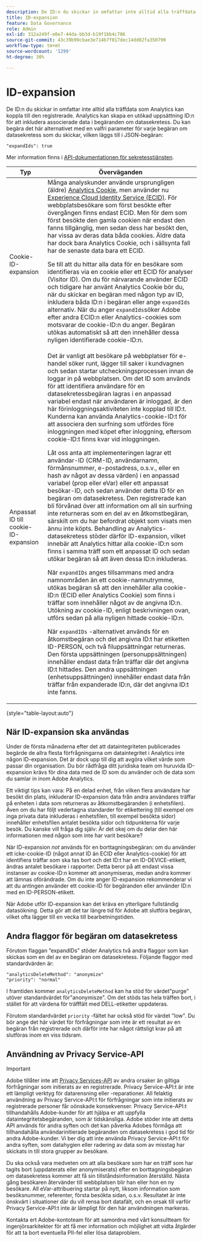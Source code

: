 ```yaml
---
description: De ID:n du skickar in omfattar inte alltid alla träffdata som Analytics kan koppla till den registrerade. Analytics kan skapa en utökad uppsättning ID:n för att inkludera dessa associerade data i förfrågningarna om dataintegritet.
title: ID-expansion
feature: Data Governance
role: Admin
exl-id: 312a249f-e0e7-44da-bb3d-b19f1bb4c706
source-git-commit: 43c39b99cbae3e714b7f017dec14dd02fa350790
workflow-type: tm+mt
source-wordcount: '1299'
ht-degree: 30%

---
```


# ID-expansion

De ID:n du skickar in omfattar inte alltid alla träffdata som Analytics kan koppla till den registrerade. Analytics kan skapa en utökad uppsättning ID:n för att inkludera associerade data i begäranden om datasekretess. Du kan begära det här alternativet med en valfri parameter för varje begäran om datasekretess som du skickar, vilken läggs till i JSON-begäran:

```
"expandIds": true
```

Mer information finns i [API-dokumentationen för sekretesstjänsten](https://experienceleague.adobe.com/docs/experience-platform/privacy/api/overview.html).


| Typ | Överväganden |
| --- | --- |
| Cookie-ID-expansion | Många analyskunder använde ursprungligen (äldre) [Analytics Cookie](https://experienceleague.adobe.com/docs/core-services/interface/administration/ec-cookies/cookies-privacy.html), men använder nu [Experience Cloud Identity Service (ECID)](https://experienceleague.adobe.com/docs/id-service/using/home.html). För webbplatsbesökare som först besökte efter övergången finns endast ECID. Men för dem som först besökte den gamla cookien när endast den fanns tillgänglig, men sedan dess har besökt den, har vissa av deras data båda cookies. Äldre data har dock bara Analytics Cookie, och i sällsynta fall har de senaste data bara ett ECID.<p>Se till att du hittar alla data för en besökare som identifieras via en cookie eller ett ECID för analyser (Visitor ID). Om du för närvarande använder ECID och tidigare har använt Analytics Cookie bör du, när du skickar en begäran med någon typ av ID, inkludera båda ID:n i begäran eller ange `expandIds` alternativ. När du anger `expandIds`söker Adobe efter andra ECID:n eller Analytics-cookies som motsvarar de cookie-ID:n du anger. Begäran utökas automatiskt så att den innehåller dessa nyligen identifierade cookie-ID:n. |
| Anpassat ID till cookie-ID-expansion | Det är vanligt att besökare på webbplatser för e-handel söker runt, lägger till saker i kundvagnen och sedan startar utcheckningsprocessen innan de loggar in på webbplatsen. Om det ID som används för att identifiera användare för en datasekretessbegäran lagras i en anpassad variabel endast när användaren är inloggad, är den här förinloggningsaktiviteten inte kopplad till ID:t. Kunderna kan använda Analytics-cookie-ID:t för att associera den surfning som utfördes före inloggningen med köpet efter inloggning, eftersom cookie-ID:t finns kvar vid inloggningen.<p>Låt oss anta att implementeringen lagrar ett användar-ID (CRM-ID, användarnamn, förmånsnummer, e-postadress, o.s.v., eller en hash av något av dessa värden) i en anpassad variabel (prop eller eVar) eller ett anpassat besökar-ID, och sedan använder detta ID för en begäran om datasekretess. Den registrerade kan bli förvånad över att information om all sin surfning inte returneras som en del av en åtkomstbegäran, särskilt om du har befordrat objekt som visats men ännu inte köpts. Behandling av Analytics-datasekretess stöder därför ID-expansion, vilket innebär att Analytics hittar alla cookie-ID:n som finns i samma träff som ett anpassat ID och sedan utökar begäran så att även dessa ID:n inkluderas.<p>När `expandIDs` anges tillsammans med andra namnområden än ett cookie-namnutrymme, utökas begäran så att den innehåller alla cookie-ID:n (ECID eller Analytics Cookie) som finns i träffar som innehåller något av de angivna ID:n. Utökning av cookie-ID, enligt beskrivningen ovan, utförs sedan på alla nyligen hittade cookie-ID:n.<p>När `expandIDs` -alternativet används för en åtkomstbegäran och det angivna ID:t har etiketten ID-PERSON, och två filuppsättningar returneras. Den första uppsättningen (personuppsättningen) innehåller endast data från träffar där det angivna ID:t hittades. Den andra uppsättningen (enhetsuppsättningen) innehåller endast data från träffar från expanderade ID:n, där det angivna ID:t inte fanns. |

{style="table-layout:auto"}

## När ID-expansion ska användas

Under de första månaderna efter det att dataintegriteten publicerades begärde de allra flesta förfrågningarna om dataintegritet i Analytics inte någon ID-expansion. Det är dock upp till dig att avgöra vilket värde som passar din organisation. Du bör rådfråga ditt juridiska team om huruvida ID-expansion krävs för dina data med de ID som du använder och de data som du samlar in inom Adobe Analytics.

Ett viktigt tips kan vara: På en delad enhet, från vilken flera användare har besökt din plats, inkluderar ID-expansion data från andra användares träffar på enheten i data som returneras av åtkomstbegäranden (i enhetsfilen). Även om du har följt vedertagna standarder för etikettering (till exempel om inga privata data inkluderas i enhetsfilen, till exempel besökta sidor) innehåller enhetsfilen antalet besökta sidor och tidpunkterna för varje besök. Du kanske vill fråga dig själv: Är det okej om du delar den här informationen med någon som inte har varit besökare?

När ID-expansion *not* används för en borttagningsbegäran: om du använder ett icke-cookie-ID (något annat ID än ECID eller Analytics-cookie) för att identifiera träffar som ska tas bort och det ID:t har en ID-DEVICE-etikett, ändras antalet besökare i rapporter. Detta beror på att endast vissa instanser av cookie-ID:n kommer att anonymiseras, medan andra kommer att lämnas oförändrade. Om du inte anger ID-expansion rekommenderar vi att du antingen använder ett cookie-ID för begäranden eller använder ID:n med en ID-PERSON-etikett.

När Adobe utför ID-expansion kan det kräva en ytterligare fullständig datasökning. Detta gör att det tar längre tid för Adobe att slutföra begäran, vilket ofta lägger till en vecka till bearbetningstiden.

## Andra flaggor för begäran om datasekretess

Förutom flaggan ”expandIDs” stöder Analytics två andra flaggor som kan skickas som en del av en begäran om datasekretess. Följande flaggor med standardvärden är:

```
"analyticsDeleteMethod": "anonymize"
"priority": "normal"
```

I framtiden kommer `analyticsDeleteMethod` kan ha stöd för värdet&quot;purge&quot; utöver standardvärdet för&quot;anonymisze&quot;. Om det stöds tas hela träffen bort, i stället för att värdena för träfffält med DELL-etiketter uppdateras.

Förutom standardvärdet `priority` -fältet har också stöd för värdet &quot;low&quot;. Du bör ange det här värdet för förfrågningar som inte är ett resultat av en begäran från registrerade och därför inte har något rättsligt krav på att slutföras inom en viss tidsram.

## Användning av Privacy Service-API

>[!IMPORTANT]
>
>Adobe tillåter inte att [Privacy Services-API](https://experienceleague.adobe.com/docs/experience-platform/privacy/api/overview.html) av andra orsaker än giltiga förfrågningar som initierats av en registrerade. Privacy Service-API:t är inte ett lämpligt verktyg för datarensning eller -reparationer. All felaktig användning av Privacy Service-API:t för förfrågningar som inte initierats av registrerade personer får oönskade konsekvenser. Privacy Service-API:t tillhandahålls Adobe-kunder för att hjälpa er att uppfylla dataintegritetsbegäranden, som är tidskänsliga. Adobe stöder inte att detta API används för andra syften och det kan påverka Adobes förmåga att tillhandahålla användarinitierade begäranden om datasekretess i god tid för andra Adobe-kunder. Vi ber dig att inte använda Privacy Service-API:t för andra syften, som datahygien eller radering av data som av misstag har skickats in till stora grupper av besökare.

Du ska också vara medveten om att alla besökare som har en träff som har tagits bort (uppdaterats eller anonymiserats) efter en borttagningsbegäran om datasekretess kommer att få sin tillståndsinformation återställd. Nästa gång besökaren återvänder till webbplatsen blir han eller hon en ny besökare. All eVar-attribuering startar på nytt, liksom information som besöksnummer, referenter, första besökta sidan, o.s.v. Resultatet är inte önskvärt i situationer där du vill rensa bort datafält, och en orsak till varför Privacy Service-API:t inte är lämpligt för den här användningen markeras.

Kontakta ert Adobe-kontoteam för att samordna med vårt konsultteam för ingenjörsarkitekter för att få mer information och möjlighet att vidta åtgärder för att ta bort eventuella PII-fel eller lösa dataproblem.
